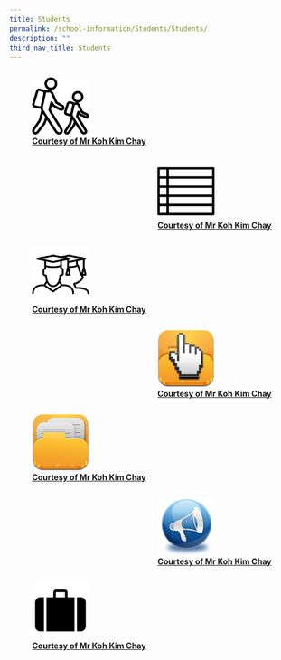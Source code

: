 ```yaml
---
title: Students
permalink: /school-information/Students/Students/
description: ""
third_nav_title: Students
---
```

<div>


<div style="float: left">

<a href="[https://www-broadricksec-moe-edu-sg-admin.cwp.sg/cca/uniformed-groups/red-cross](https://www-broadricksec-moe-edu-sg-admin.cwp.sg/cca/uniformed-groups/red-cross)">

<figure>
<img style="width:50%;height:50%" src="/images/School%20information/Students/Students/S1.png">
<figcaption> <strong> Courtesy of Mr Koh Kim Chay </strong> </figcaption>

</figure>

</a>

</div>

<div>

</div>

</div>

<div>


<div style="float: right">

<a href="[https://www-broadricksec-moe-edu-sg-admin.cwp.sg/cca/uniformed-groups/red-cross](https://www-broadricksec-moe-edu-sg-admin.cwp.sg/cca/uniformed-groups/red-cross)">

<figure>
<img style="width:50%;height:50%" src="/images/School%20information/Students/Students/S2.png">
<figcaption> <strong> Courtesy of Mr Koh Kim Chay </strong> </figcaption>

</figure>

</a>

</div>

<div>

</div>

</div>

<div>


<div style="float: left">

<a href="[https://www-broadricksec-moe-edu-sg-admin.cwp.sg/cca/uniformed-groups/red-cross](https://www-broadricksec-moe-edu-sg-admin.cwp.sg/cca/uniformed-groups/red-cross)">

<figure>
<img style="width:50%;height:50%" src="/images/School%20information/Students/Students/S3.png">
<figcaption> <strong> Courtesy of Mr Koh Kim Chay </strong> </figcaption>

</figure>

</a>

</div>

<div>

</div>

</div>

<div>


<div style="float: right">

<a href="[https://www-broadricksec-moe-edu-sg-admin.cwp.sg/cca/uniformed-groups/red-cross](https://www-broadricksec-moe-edu-sg-admin.cwp.sg/cca/uniformed-groups/red-cross)">

<figure>
<img style="width:50%;height:50%" src="/images/School%20information/Students/Students/S4.png">
<figcaption> <strong> Courtesy of Mr Koh Kim Chay </strong> </figcaption>

</figure>

</a>

</div>

<div>

</div>

</div>

<div>


<div style="float: left">

<a href="[https://www-broadricksec-moe-edu-sg-admin.cwp.sg/cca/uniformed-groups/red-cross](https://www-broadricksec-moe-edu-sg-admin.cwp.sg/cca/uniformed-groups/red-cross)">

<figure>
<img style="width:50%;height:50%" src="/images/School%20information/Students/Students/S5.png">
<figcaption> <strong> Courtesy of Mr Koh Kim Chay </strong> </figcaption>

</figure>

</a>

</div>

<div>

</div>

</div>

<div>


<div style="float: right">

<a href="[https://www-broadricksec-moe-edu-sg-admin.cwp.sg/cca/uniformed-groups/red-cross](https://www-broadricksec-moe-edu-sg-admin.cwp.sg/cca/uniformed-groups/red-cross)">

<figure>
<img style="width:50%;height:50%" src="/images/School%20information/Students/Students/S6.png">
<figcaption> <strong> Courtesy of Mr Koh Kim Chay </strong> </figcaption>

</figure>

</a>

</div>

<div>

</div>

</div>

<div>


<div style="float: left">

<a href="[https://www-broadricksec-moe-edu-sg-admin.cwp.sg/cca/uniformed-groups/red-cross](https://www-broadricksec-moe-edu-sg-admin.cwp.sg/cca/uniformed-groups/red-cross)">

<figure>
<img style="width:50%;height:50%" src="/images/School%20information/Students/Students/S7.png">
<figcaption> <strong> Courtesy of Mr Koh Kim Chay </strong> </figcaption>

</figure>

</a>

</div>

<div>

</div>

</div>
